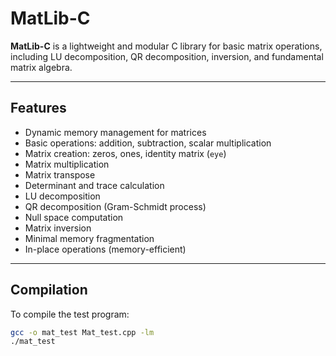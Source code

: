 # MatLib-C

**MatLib-C** is a lightweight and modular C library for basic matrix operations, including LU decomposition, QR decomposition, inversion, and fundamental matrix algebra.

---

## Features

- Dynamic memory management for matrices
- Basic operations: addition, subtraction, scalar multiplication
- Matrix creation: zeros, ones, identity matrix (`eye`)
- Matrix multiplication
- Matrix transpose
- Determinant and trace calculation
- LU decomposition
- QR decomposition (Gram-Schmidt process)
- Null space computation
- Matrix inversion
- Minimal memory fragmentation
- In-place operations (memory-efficient)

---

## Compilation

To compile the test program:

```bash
gcc -o mat_test Mat_test.cpp -lm
./mat_test
